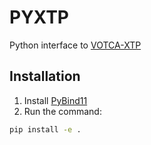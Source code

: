
# PYXTP
Python interface to [VOTCA-XTP](https://github.com/votca/xtp)

    
## Installation
1. Install [PyBind11](https://pybind11.readthedocs.io/en/latest/)
2. Run the command:
```bash
pip install -e . 
```
